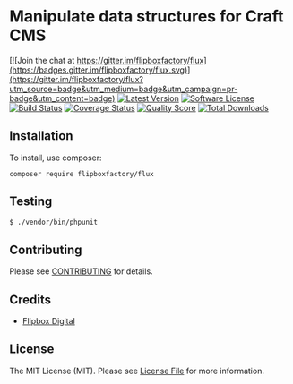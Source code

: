 # Manipulate data structures for Craft CMS
[![Join the chat at https://gitter.im/flipboxfactory/flux](https://badges.gitter.im/flipboxfactory/flux.svg)](https://gitter.im/flipboxfactory/flux?utm_source=badge&utm_medium=badge&utm_campaign=pr-badge&utm_content=badge)
[![Latest Version](https://img.shields.io/github/release/flipboxfactory/flux.svg?style=flat-square)](https://github.com/flipboxfactory/flux/releases)
[![Software License](https://img.shields.io/badge/license-MIT-brightgreen.svg?style=flat-square)](LICENSE.md)
[![Build Status](https://img.shields.io/travis/flipboxfactory/flux/master.svg?style=flat-square)](https://travis-ci.com/flipboxfactory/flux)
[![Coverage Status](https://img.shields.io/scrutinizer/coverage/g/flipboxfactory/flux.svg?style=flat-square)](https://scrutinizer-ci.com/g/flipboxfactory/flux/code-structure)
[![Quality Score](https://img.shields.io/scrutinizer/g/flipboxfactory/flux.svg?style=flat-square)](https://scrutinizer-ci.com/g/flipboxfactory/flux)
[![Total Downloads](https://img.shields.io/packagist/dt/flipboxfactory/flux.svg?style=flat-square)](https://packagist.org/packages/flipboxfactory/flux)

## Installation

To install, use composer:

```
composer require flipboxfactory/flux
```

## Testing

``` bash
$ ./vendor/bin/phpunit
```

## Contributing

Please see [CONTRIBUTING](https://github.com/flipboxfactory/flux/blob/master/CONTRIBUTING.md) for details.


## Credits

- [Flipbox Digital](https://github.com/flipbox)

## License

The MIT License (MIT). Please see [License File](https://github.com/flipboxfactory/flux/blob/master/LICENSE) for more information.
